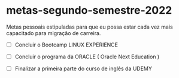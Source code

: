 # metas-segundo-semestre-2022
Metas pessoais estipuladas para que eu possa estar cada vez mais capacitado para migração de carreira.


- [ ] Concluir o Bootcamp LINUX EXPERIENCE
- [ ] Concluir o programa da ORACLE ( Oracle Next Education )
- [ ] Finalizar a primeira parte do curso de inglês da UDEMY 
 
